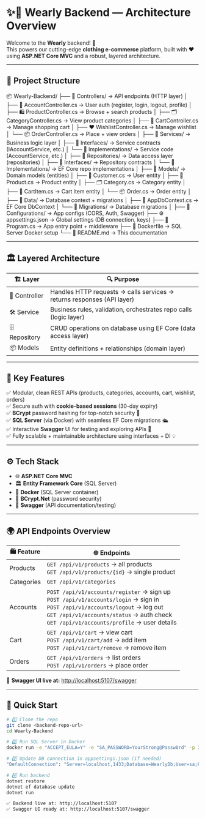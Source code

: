 # ✨👗 **Wearly Backend** — Architecture Overview

Welcome to the **Wearly** backend! 🚀  
This powers our cutting-edge **clothing e-commerce** platform, built with ❤️ using **ASP.NET Core MVC** and a robust, layered architecture.

---

## 📂 **Project Structure**

📦 Wearly-Backend/
├── 📁 Controllers/                 → API endpoints (HTTP layer)
│   ├── 👤 AccountController.cs    → User auth (register, login, logout, profile)
│   ├── 🛍️ ProductController.cs    → Browse + search products
│   ├── 🗂️ CategoryController.cs   → View product categories
│   ├── 🛒 CartController.cs        → Manage shopping cart
│   ├── ❤️ WishlistController.cs    → Manage wishlist
│   └── 📦 OrderController.cs       → Place + view orders
│
├── 📁 Services/                    → Business logic layer
│   ├── 📁 Interfaces/              → Service contracts (IAccountService, etc.)
│   └── 📁 Implementations/         → Service code (AccountService, etc.)
│
├── 📁 Repositories/                → Data access layer (repositories)
│   ├── 📁 Interfaces/              → Repository contracts
│   └── 📁 Implementations/         → EF Core repo implementations
│
├── 📁 Models/                      → Domain models (entities)
│   ├── 👥 Customer.cs             → User entity
│   ├── 👗 Product.cs             → Product entity
│   ├── 🗂️ Category.cs            → Category entity
│   ├── 🛒 CartItem.cs            → Cart item entity
│   └── 📦 Order.cs               → Order entity
│
├── 📁 Data/                        → Database context + migrations
│   ├── 📄 AppDbContext.cs        → EF Core DbContext
│   └── 📁 Migrations/            → Database migrations
│
├── 📁 Configurations/              → App configs (CORS, Auth, Swagger)
├── ⚙️ appsettings.json             → Global settings (DB connection, keys)
├── 🚀 Program.cs                  → App entry point + middleware
├── 🐳 Dockerfile                  → SQL Server Docker setup
└── 📝 README.md                   → This documentation

---

## 🏛️ **Layered Architecture**

| 🏗️ **Layer**    | 🔍 **Purpose**                                                                          |
|-----------------|-----------------------------------------------------------------------------------------|
| 🎯 Controller    | Handles HTTP requests → calls services → returns responses (API layer)                   |
| 🛠️ Service       | Business rules, validation, orchestrates repo calls (logic layer)                       |
| 🗄️ Repository    | CRUD operations on database using EF Core (data access layer)                           |
| 📦 Models        | Entity definitions + relationships (domain layer)                                       |

---

## 🌟 **Key Features**

✅ Modular, clean REST APIs (products, categories, accounts, cart, wishlist, orders)  
✅ Secure auth with **cookie-based sessions** (30-day expiry)  
✅ **BCrypt** password hashing for top-notch security 🔐  
✅ **SQL Server** (via Docker) with seamless EF Core migrations 🛳️  
✅ Interactive **Swagger** UI for testing and exploring APIs 🧪  
✅ Fully scalable + maintainable architecture using interfaces + DI 💡

---

## ⚙️ **Tech Stack**

- 🌐 **ASP.NET Core MVC**
- 🏛️ **Entity Framework Core** (SQL Server)
- 🐳 **Docker** (SQL Server container)
- 🔐 **BCrypt.Net** (password security)
- 🧪 **Swagger** (API documentation/testing)

---

## 🌍 **API Endpoints Overview**

| 🛍️ **Feature**   | 🌐 **Endpoints**                                                                                             |
|------------------|------------------------------------------------------------------------------------------------------------|
| Products         | `GET /api/v1/products` → all products<br>`GET /api/v1/products/{id}` → single product                        |
| Categories       | `GET /api/v1/categories`                                                                                   |
| Accounts         | `POST /api/v1/accounts/register` → sign up<br>`POST /api/v1/accounts/login` → sign in<br>`POST /api/v1/accounts/logout` → log out<br>`GET /api/v1/accounts/status` → auth check<br>`GET /api/v1/accounts/profile` → user details |
| Cart            | `GET /api/v1/cart` → view cart<br>`POST /api/v1/cart/add` → add item<br>`POST /api/v1/cart/remove` → remove item |
| Orders         | `GET /api/v1/orders` → list orders<br>`POST /api/v1/orders` → place order                                     |

🔗 **Swagger UI live at:** [http://localhost:5107/swagger](http://localhost:5107/swagger)

---

## 🚀 **Quick Start**

```bash
# 1️⃣ Clone the repo
git clone <backend-repo-url>
cd Wearly-Backend

# 2️⃣ Run SQL Server in Docker
docker run -e "ACCEPT_EULA=Y" -e "SA_PASSWORD=YourStrong@Passw0rd" -p 1433:1433 -d mcr.microsoft.com/mssql/server:2019-latest

# 3️⃣ Update DB connection in appsettings.json (if needed)
"DefaultConnection": "Server=localhost,1433;Database=WearlyDb;User=sa;Password=YourStrong@Passw0rd;"

# 4️⃣ Run backend
dotnet restore
dotnet ef database update
dotnet run

✅ Backend live at: http://localhost:5107
✅ Swagger UI ready at: http://localhost:5107/swagger

